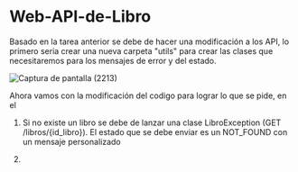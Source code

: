 # Web-API-de-Libro
Basado en la tarea anterior se debe de hacer una modificación a los API, lo primero seria crear una nueva carpeta "utils" para crear las clases que necesitaremos para los mensajes de error y del estado.

![Captura de pantalla (2213)](https://github.com/AbarcaBryan/Web-API-de-Libro/assets/169930464/c8c89bc7-600b-43be-8d01-8e3d2a00c884)

Ahora vamos con la modificación del codigo para lograr lo que se pide, en el 

1. Si no existe un libro se debe de lanzar una clase LibroException (GET /libros/{id_libro}). El estado que se debe enviar es un NOT_FOUND con un mensaje personalizado

2. 
